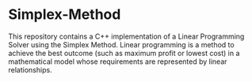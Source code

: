 # Simplex-Method
This repository contains a C++ implementation of a Linear Programming Solver using the Simplex Method. Linear programming is a method to achieve the best outcome (such as maximum profit or lowest cost) in a mathematical model whose requirements are represented by linear relationships.
